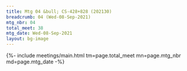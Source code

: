 ```yaml
---
title: Mtg 04 &bull; CS-428+828 (202130)
breadcrumb: 04 (Wed-08-Sep-2021)
mtg_nbr: 04
total_meet: 38
mtg_date: Wed-08-Sep-2021
layout: bg-image
---
```


{%- include meetings/main.html
    tm=page.total_meet
    mn=page.mtg_nbr
    md=page.mtg_date
-%}
